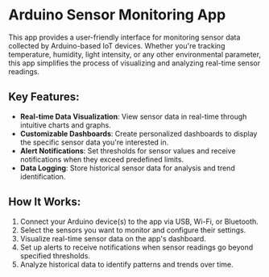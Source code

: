 # Arduino Sensor Monitoring App

This app provides a user-friendly interface for monitoring sensor data collected by Arduino-based IoT devices. Whether you're tracking temperature, humidity, light intensity, or any other environmental parameter, this app simplifies the process of visualizing and analyzing real-time sensor readings.

## Key Features:
+ **Real-time Data Visualization**: View sensor data in real-time through intuitive charts and graphs.
+ **Customizable Dashboards**: Create personalized dashboards to display the specific sensor data you're interested in.
+ **Alert Notifications**: Set thresholds for sensor values and receive notifications when they exceed predefined limits.
+ **Data Logging**: Store historical sensor data for analysis and trend identification.

## How It Works:
1. Connect your Arduino device(s) to the app via USB, Wi-Fi, or Bluetooth.
2. Select the sensors you want to monitor and configure their settings.
3. Visualize real-time sensor data on the app's dashboard.
4. Set up alerts to receive notifications when sensor readings go beyond specified thresholds.
5. Analyze historical data to identify patterns and trends over time.
